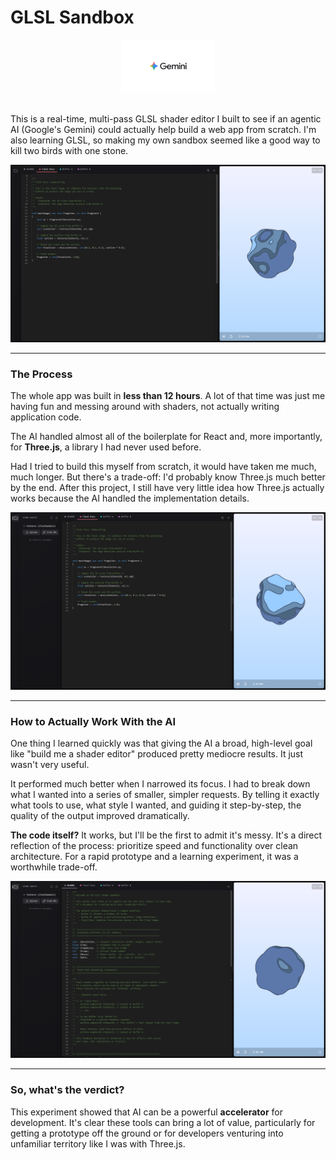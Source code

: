 # GLSL Sandbox

<div align="center">
  <img src="/imgs/gemini.png" alt="Gemini Logo" width="150"/>
</div>

<br>

This is a real-time, multi-pass GLSL shader editor I built to see if an agentic AI (Google's Gemini) could actually help build a web app from scratch. I'm also learning GLSL, so making my own sandbox seemed like a good way to kill two birds with one stone.

<p align="center">
  <img src="/imgs/screenshot_1.png" alt="Application Screenshot 1" width="700"/>
</p>

---

### The Process

The whole app was built in **less than 12 hours**. A lot of that time was just me having fun and messing around with shaders, not actually writing application code.

The AI handled almost all of the boilerplate for React and, more importantly, for **Three.js**, a library I had never used before.

Had I tried to build this myself from scratch, it would have taken me much, much longer. But there's a trade-off: I'd probably know Three.js much better by the end. After this project, I still have very little idea how Three.js actually works because the AI handled the implementation details.

<p align="center">
  <img src="/imgs/screenshot_2.png" alt="Application Screenshot 2" width="700"/>
</p>

---

### How to Actually Work With the AI

One thing I learned quickly was that giving the AI a broad, high-level goal like "build me a shader editor" produced pretty mediocre results. It just wasn't very useful.

It performed much better when I narrowed its focus. I had to break down what I wanted into a series of smaller, simpler requests. By telling it exactly what tools to use, what style I wanted, and guiding it step-by-step, the quality of the output improved dramatically.

**The code itself?** It works, but I'll be the first to admit it's messy. It's a direct reflection of the process: prioritize speed and functionality over clean architecture. For a rapid prototype and a learning experiment, it was a worthwhile trade-off.

<p align="center">
  <img src="/imgs/screenshot_3.png" alt="Application Screenshot 3" width="700"/>
</p>

---

### So, what's the verdict?

This experiment showed that AI can be a powerful **accelerator** for development. It's clear these tools can bring a lot of value, particularly for getting a prototype off the ground or for developers venturing into unfamiliar territory like I was with Three.js.

